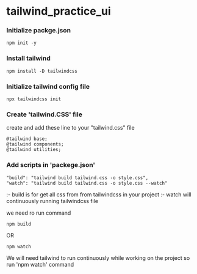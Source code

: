 # tailwind_practice_ui

<h3>Initialize packge.json</h3>

```
npm init -y
```

<h3>Install tailwind</h3>

```
npm install -D tailwindcss
```

<h3>Initialize tailwind config file</h3>

```
npx tailwindcss init
```

<h3>Create 'tailwind.CSS' file</h3>
create and add these line to your "tailwind.css" file

```
@tailwind base;
@tailwind components;
@tailwind utilities;
```

<h3>Add scripts in 'packege.json'</h3>

```
"build": "tailwind build tailwind.css -o style.css",
"watch": "tailwind build tailwind.css -o style.css --watch"
```

:- build is for get all css from from tailwindcss in your project
:- watch will continuously running tailwindcss file 

we need ro run command

```
npm build
```

OR

```
npm watch
```

We will need tailwind to run continuously while working on the project so run 'npm watch' command

